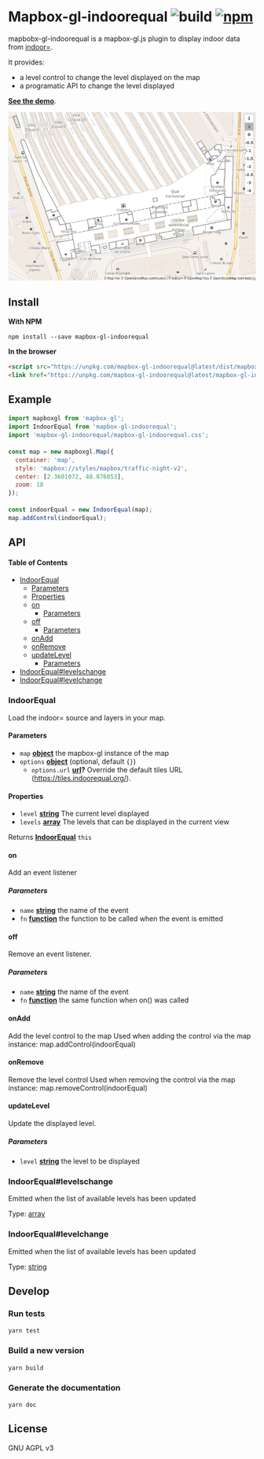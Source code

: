 # Mapbox-gl-indoorequal ![build](https://img.shields.io/github/workflow/status/indoorequal/mapbox-gl-indoorequal/CI) [![npm](https://img.shields.io/npm/v/mapbox-gl-indoorequal)](https://www.npmjs.com/package/mapbox-gl-indoorequal)

mapbobx-gl-indoorequal is a mapbox-gl.js plugin to display indoor data from [indoor=][].

It provides:

-   a level control to change the level displayed on the map
-   a programatic API to change the level displayed

[**See the demo**](https://indoorequal.github.io/mapbox-gl-indoorequal).

![](./demo.gif)

## Install

**With NPM**

    npm install --save mapbox-gl-indoorequal

**In the browser**

```html
<script src="https://unpkg.com/mapbox-gl-indoorequal@latest/dist/mapbox-gl-indoorequal.umd.min.js"></script>
<link href="https://unpkg.com/mapbox-gl-indoorequal@latest/mapbox-gl-indoorequal.css" rel="stylesheet" />
```

## Example

```javascript
import mapboxgl from 'mapbox-gl';
import IndoorEqual from 'mapbox-gl-indoorequal';
import 'mapbox-gl-indoorequal/mapbox-gl-indoorequal.css';

const map = new mapboxgl.Map({
  container: 'map',
  style: 'mapbox://styles/mapbox/traffic-night-v2',
  center: [2.3601072, 48.876853],
  zoom: 18
});

const indoorEqual = new IndoorEqual(map);
map.addControl(indoorEqual);
```

## API

<!-- Generated by documentation.js. Update this documentation by updating the source code. -->

#### Table of Contents

-   [IndoorEqual](#indoorequal)
    -   [Parameters](#parameters)
    -   [Properties](#properties)
    -   [on](#on)
        -   [Parameters](#parameters-1)
    -   [off](#off)
        -   [Parameters](#parameters-2)
    -   [onAdd](#onadd)
    -   [onRemove](#onremove)
    -   [updateLevel](#updatelevel)
        -   [Parameters](#parameters-3)
-   [IndoorEqual#levelschange](#indoorequallevelschange)
-   [IndoorEqual#levelchange](#indoorequallevelchange)

### IndoorEqual

Load the indoor= source and layers in your map.

#### Parameters

-   `map` **[object](https://developer.mozilla.org/docs/Web/JavaScript/Reference/Global_Objects/Object)** the mapbox-gl instance of the map
-   `options` **[object](https://developer.mozilla.org/docs/Web/JavaScript/Reference/Global_Objects/Object)**  (optional, default `{}`)
    -   `options.url` **[url](https://developer.mozilla.org/docs/Web/API/URL/URL)?** Override the default tiles URL (<https://tiles.indoorequal.org/>).

#### Properties

-   `level` **[string](https://developer.mozilla.org/docs/Web/JavaScript/Reference/Global_Objects/String)** The current level displayed
-   `levels` **[array](https://developer.mozilla.org/docs/Web/JavaScript/Reference/Global_Objects/Array)** The levels that can be displayed in the current view

Returns **[IndoorEqual](#indoorequal)** `this`

#### on

Add an event listener

##### Parameters

-   `name` **[string](https://developer.mozilla.org/docs/Web/JavaScript/Reference/Global_Objects/String)** the name of the event
-   `fn` **[function](https://developer.mozilla.org/docs/Web/JavaScript/Reference/Statements/function)** the function to be called when the event is emitted

#### off

Remove an event listener.

##### Parameters

-   `name` **[string](https://developer.mozilla.org/docs/Web/JavaScript/Reference/Global_Objects/String)** the name of the event
-   `fn` **[function](https://developer.mozilla.org/docs/Web/JavaScript/Reference/Statements/function)** the same function when on() was called

#### onAdd

Add the level control to the map
Used when adding the control via the map instance: map.addControl(indoorEqual)

#### onRemove

Remove the level control
Used when removing the control via the map instance: map.removeControl(indoorEqual)

#### updateLevel

Update the displayed level.

##### Parameters

-   `level` **[string](https://developer.mozilla.org/docs/Web/JavaScript/Reference/Global_Objects/String)** the level to be displayed

### IndoorEqual#levelschange

Emitted when the list of available levels has been updated

Type: [array](https://developer.mozilla.org/docs/Web/JavaScript/Reference/Global_Objects/Array)

### IndoorEqual#levelchange

Emitted when the list of available levels has been updated

Type: [string](https://developer.mozilla.org/docs/Web/JavaScript/Reference/Global_Objects/String)

## Develop

### Run tests

    yarn test

### Build a new version

    yarn build

### Generate the documentation

    yarn doc

## License

GNU AGPL v3

[indoor=]: https://indoorequal.org/

